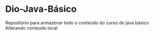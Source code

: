 # Dio-Java-Básico
Repositório para armazenar todo o conteúdo do curso de java básico 
Alterando conteúdo local